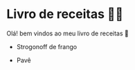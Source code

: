 # Livro de receitas :man_cook:

Olá! bem vindos ao meu livro de receitas :raising_hand:

- Strogonoff de frango

- Pavê

